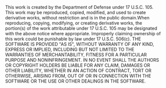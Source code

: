 This work is created by the Department of Defense under 17 U.S.C. 105.
This work may be reproduced, copied, modified, and used to create derivative works,
without restriction and is in the public domain.When reproducing, copying,
modifying, or creating derivative works, the portion(s) of the work attributable
under 17 U.S.C. 105 may be designated with the above notice where appropriate.
Improperly claiming ownership of this work could be punishable by law under
17 U.S.C. 506(c).
THE SOFTWARE IS PROVIDED "AS IS", WITHOUT WARRANTY OF ANY KIND,
EXPRESS OR IMPLIED, INCLUDING BUT NOT LIMITED TO THE WARRANTIES OF MERCHANTABILITY,
FITNESS FOR A PARTICULAR PURPOSE AND NONINFRINGEMENT. IN NO EVENT SHALL THE
AUTHORS OR COPYRIGHT HOLDERS BE LIABLE FOR ANY CLAIM, DAMAGES OR OTHER LIABILITY,
WHETHER IN AN ACTION OF CONTRACT, TORT OR OTHERWISE, ARISING FROM, OUT OF OR IN
CONNECTION WITH THE SOFTWARE OR THE USE OR OTHER DEALINGS IN THE SOFTWARE.
